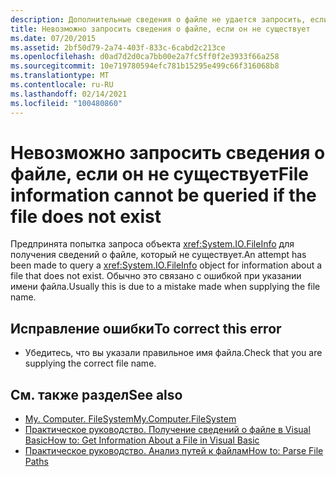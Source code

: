 ```yaml
---
description: Дополнительные сведения о файле не удается запросить, если файл не существует
title: Невозможно запросить сведения о файле, если он не существует
ms.date: 07/20/2015
ms.assetid: 2bf50d79-2a74-403f-833c-6cabd2c213ce
ms.openlocfilehash: d0ad7d2d0ca7bb00e2a7fc5ff0f2e3933f66a258
ms.sourcegitcommit: 10e719780594efc781b15295e499c66f316068b8
ms.translationtype: MT
ms.contentlocale: ru-RU
ms.lasthandoff: 02/14/2021
ms.locfileid: "100480860"
---
```

# <a name="file-information-cannot-be-queried-if-the-file-does-not-exist"></a><span data-ttu-id="ab41b-103">Невозможно запросить сведения о файле, если он не существует</span><span class="sxs-lookup"><span data-stu-id="ab41b-103">File information cannot be queried if the file does not exist</span></span>

<span data-ttu-id="ab41b-104">Предпринята попытка запроса объекта <xref:System.IO.FileInfo> для получения сведений о файле, который не существует.</span><span class="sxs-lookup"><span data-stu-id="ab41b-104">An attempt has been made to query a <xref:System.IO.FileInfo> object for information about a file that does not exist.</span></span> <span data-ttu-id="ab41b-105">Обычно это связано с ошибкой при указании имени файла.</span><span class="sxs-lookup"><span data-stu-id="ab41b-105">Usually this is due to a mistake made when supplying the file name.</span></span>  
  
## <a name="to-correct-this-error"></a><span data-ttu-id="ab41b-106">Исправление ошибки</span><span class="sxs-lookup"><span data-stu-id="ab41b-106">To correct this error</span></span>  
  
- <span data-ttu-id="ab41b-107">Убедитесь, что вы указали правильное имя файла.</span><span class="sxs-lookup"><span data-stu-id="ab41b-107">Check that you are supplying the correct file name.</span></span>  
  
## <a name="see-also"></a><span data-ttu-id="ab41b-108">См. также раздел</span><span class="sxs-lookup"><span data-stu-id="ab41b-108">See also</span></span>

- [<span data-ttu-id="ab41b-109">My. Computer. FileSystem</span><span class="sxs-lookup"><span data-stu-id="ab41b-109">My.Computer.FileSystem</span></span>](xref:Microsoft.VisualBasic.FileIO.FileSystem)
- <span data-ttu-id="ab41b-110">[Практическое руководство. Получение сведений о файле в Visual Basic](/previous-versions/visualstudio/visual-studio-2010/abtzf6f7(v=vs.100))</span><span class="sxs-lookup"><span data-stu-id="ab41b-110">[How to: Get Information About a File in Visual Basic](/previous-versions/visualstudio/visual-studio-2010/abtzf6f7(v=vs.100))</span></span>
- [<span data-ttu-id="ab41b-111">Практическое руководство. Анализ путей к файлам</span><span class="sxs-lookup"><span data-stu-id="ab41b-111">How to: Parse File Paths</span></span>](../developing-apps/programming/drives-directories-files/how-to-parse-file-paths.md)
